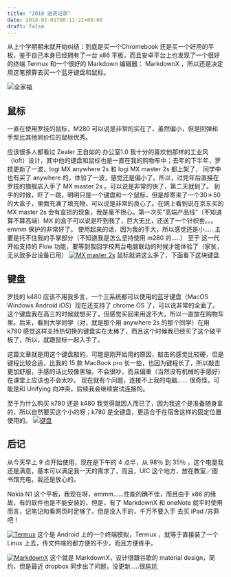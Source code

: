 ```yaml
---
title: "2018 进货记录"
date: 2018-02-01T00:11:21+08:00
draft: false
---
```


从上个学期期末就开始纠结：到底是买一个Chromebook 还是买一个好用的平板，鉴于自己本身已经拥有了一台 x86 平板，而且安卓平台上也发现了一个很好的终端 Termux 和一个很好的 Markdown 编辑器： MarkdownX ，所以还是决定用这笔预算去买一个蓝牙键盘和鼠标。

![全家福](https://i.loli.net/2018/02/21/5a8d84f5bf9cc.jpg)

## 鼠标
一直在使用罗技的鼠标，M280 可以说是非常的实在了，虽然偏小，但是回弹和手型比其他同价位的鼠标优秀。

应该很多人都看过 Zealer 王自如的 办公室1.0 我十分的喜欢他那样的工业风（loft）设计，其中他的键盘和鼠标也是一直在我的购物车中；去年的下半年，罗技更新了一波，logi MX anywhere 2s 和 logi MX master 2s 都上架了，
同学中也有买了 anywhere 的，体验了一波，感觉还是偏小了。所以，过完年后直接在罗技的旗舰店入手了 MX master 2s 。可以说是非常的快了，第二天就到了。
到手的时候，吓了一跳，明明只是一个键盘和一个鼠标，但是却寄来了一个30＊50 的大盒子，里面充满了填充物，可以说是非常的良心了。在网上看到说在京东买的 MX master 2s 会有盒损的现象，我是毫不担心。第一次买“高端产品线”（不知道算不算高端）MX 的盒子可以说是吓到我了，巨大无比，还送了一个针织套。。。emmm 保护的非常好了。
使用起来的话，因为我的手大，所以感觉还是小&hellip;.. 主要是托不住我的手掌部分（不知道我是怎么坚持使用 m280 的&hellip;..）
至于 这一代开始支持的 Flow 功能，要等到我回学校两台电脑联动的时候才能体验了（家贫，无从致多台设备已用）
<a href="https://i.loli.net/2018/02/21/5a8d84f39f2d2.jpg"><img src="http://upload-images.jianshu.io/upload_images/6459921-1964a84f003cbd8d.jpg?imageMogr2/auto-orient/strip%7CimageView2/2/w/1240" alt="MX master 2s" /></a>
鼠标就讲这么多了，下面看下这块键盘

## 键盘
<p>罗技的 k480 应该不用我多言，一个三系统都可以使用的蓝牙键盘（MacOS Windows Android iOS）现在还支持了 chrome OS 了，可以说非常的全面了。
这个键盘我在高三的时候就想买了，但感觉买回来用途不大，所以一直放在购物车里。后来，看到大学同学（对，就是那个用 anywhere 2s 的那个同学）在用 k780 感觉这样支持热切换的键盘实在太棒了，而且这个时候我已经买了这个破平板了，所以，就跟鼠标一起入手了。</p>

<p>这篇文章就是用这个键盘敲的，可能是刚开始用的原因，敲击的感觉比较硬，但是键程比较合适，比我的 15 款 MacBook pro 长一些，也因为键程长了，所以敲击更加舒服，手感的话比较像黑轴，不会很吵，而且偏重（当然没有机械的手感好）在课堂上应该也不会太吵。
现在就有个问题，连接不上我的电脑&hellip;&hellip; 很奇怪，可能是和 Unifying 向冲突，后续我会继续尝试连接的。</p>

<p>至于为什么购买 k780 还是 k480 我觉得就因人而已了，因为我这个是准备随身拿的，所以自然要买这个小的呀；k780 是全键盘，更适合于在宿舍这样的固定位置使用的。
<a href="https://i.loli.net/2018/02/21/5a8d84f5c12f2.jpg"><img src="http://upload-images.jianshu.io/upload_images/6459921-09f23a4b56844fbd.jpg?imageMogr2/auto-orient/strip%7CimageView2/2/w/1240" alt="键盘" /></a></p>

## 后记

<p>从今天早上 9 点开始使用，现在是下午的 4 点半，从 98％ 到 35％ ，这个电量我还是满意，基本可以满足我一天的需求了，而且，UIC 这个地方，放在教室／图书馆充电，我还是放心的。</p>

<p>Nokia N1 这个平板，我现在呀，emmm&hellip;&hellip;性能的确不佳，而且由于 x86 的缘故，有的软件也是不能安装的，但是，有了 MarkdownX 和 oneNote 就平时使用而言，记笔记和看网页时足够了。但是没入手的，千万不要入手   去买 iPad /苏菲吧！</p>

<p><a href="https://i.loli.net/2018/02/21/5a8d84f2afbab.jpg"><img src="http://upload-images.jianshu.io/upload_images/6459921-b534e969e8f1a08c.jpg?imageMogr2/auto-orient/strip%7CimageView2/2/w/1240" alt="Termux" /></a>
这个是 Android 上的一个终端模拟，Termux ，就等于直接装了一个 Linux 上去，传文件啥的都方便的不少，而且方便练手。</p>

<p><a href="https://i.loli.net/2018/02/21/5a8d84f49a915.jpg"><img src="http://upload-images.jianshu.io/upload_images/6459921-15446c3ef82bd626.jpg?imageMogr2/auto-orient/strip%7CimageView2/2/w/1240" alt="MarkdownX" /></a>
这个就是 MarkdownX，设计很跟谷歌的 material design，简约，但是最近 dropbox 同步出了问题，没更新&hellip;..很尴尬</p>
